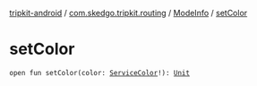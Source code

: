 [tripkit-android](../../index.md) / [com.skedgo.tripkit.routing](../index.md) / [ModeInfo](index.md) / [setColor](./set-color.md)

# setColor

`open fun setColor(color: `[`ServiceColor`](../-service-color/index.md)`!): `[`Unit`](https://kotlinlang.org/api/latest/jvm/stdlib/kotlin/-unit/index.html)